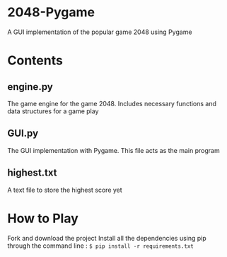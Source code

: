 # 2048-Pygame
A GUI implementation of the popular game 2048 using Pygame

# Contents
## engine.py
The game engine for the game 2048. Includes necessary functions and data structures for a game play
## GUI.py
The GUI implementation with Pygame. This file acts as the main program
## highest.txt
A text file to store the highest score yet

# How to Play
Fork and download the project
Install all the dependencies using pip through the command line : `$ pip install -r requirements.txt`
